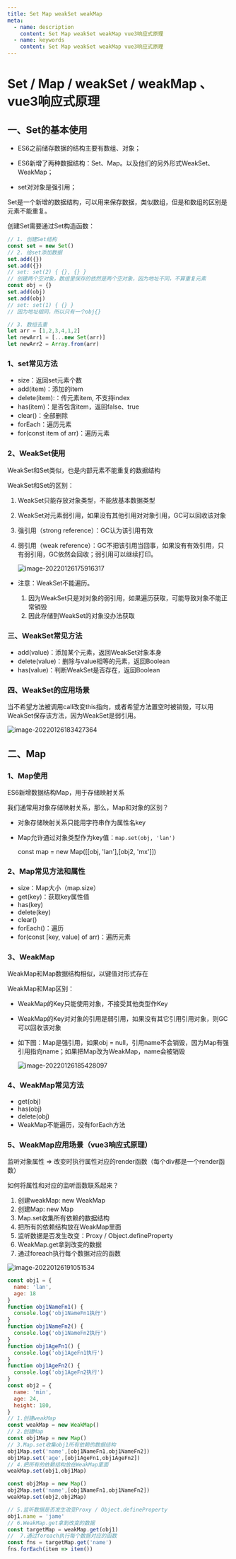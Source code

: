 ```yaml
---
title: Set Map weakSet weakMap
meta:
  - name: description
    content: Set Map weakSet weakMap vue3响应式原理
  - name: keywords
    content: Set Map weakSet weakMap vue3响应式原理
---
```


# Set  / Map / weakSet / weakMap 、vue3响应式原理

## 一、Set的基本使用

- ES6之前储存数据的结构主要有数组、对象；

- ES6新增了两种数据结构：Set、Map。以及他们的另外形式WeakSet、WeakMap；
- set对对象是强引用；

Set是一个新增的数据结构，可以用来保存数据，类似数组，但是和数组的区别是元素不能重复。

创建Set需要通过Set构造函数：

```js
// 1. 创建Set结构
const set = new Set()
// 2. 给set添加数据
set.add({})
set.add({})
// set: set(2) { {}, {} }
// 创建两个空对象，数组里保存的依然是两个空对象，因为地址不同，不算重复元素
const obj = {}
set.add(obj)
set.add(obj)
// set: set(1) { {} }
// 因为地址相同，所以只有一个obj{}

// 3. 数组去重
let arr = [1,2,3,4,1,2]
let newArr1 = [...new Set(arr)]
let newArr2 = Array.from(arr)
```

### 1、set常见方法

- size：返回set元素个数
- add(item)：添加的item
- delete(item):：传元素item, 不支持index
- has(item)：是否包含item，返回false、true
- clear()：全部删除
- forEach：遍历元素
- for(const item of arr)：遍历元素

### 2、WeakSet使用

WeakSet和Set类似，也是内部元素不能重复的数据结构

WeakSet和Set的区别：

1. WeakSet只能存放对象类型，不能放基本数据类型

2. WeakSet对元素弱引用，如果没有其他引用对对象引用，GC可以回收该对象

3. 强引用（strong reference）：GC认为该引用有效

4. 弱引用（weak reference）：GC不把该引用当回事，如果没有有效引用，只有弱引用，GC依然会回收；弱引用可以继续打印。

   ![image-20220126175916317](@alias/image-20220126175916317.png)

- 注意：WeakSet不能遍历。

  1. 因为WeakSet只是对对象的弱引用，如果遍历获取，可能导致对象不能正常销毁
  2. 因此存储到WeakSet的对象没办法获取

  

### 三、WeakSet常见方法

- add(value)：添加某个元素，返回WeakSet对象本身
- delete(value)：删除与value相等的元素，返回Boolean
- has(value)：判断WeakSet是否存在，返回Boolean

### 四、WeakSet的应用场景

 当不希望方法被调用call改变this指向，或者希望方法置空时被销毁，可以用WeakSet保存该方法，因为WeakSet是弱引用。

![image-20220126183427364](@alias/image-20220126183427364.png)



## 二、Map

### 1、Map使用

ES6新增数据结构Map，用于存储映射关系

我们通常用对象存储映射关系，那么，Map和对象的区别？

- 对象存储映射关系只能用字符串作为属性名key

- Map允许通过对象类型作为key值：`map.set(obj, 'lan')`

  const map = new Map([[obj, 'lan'],[obj2, 'mx']])

### 2、Map常见方法和属性

- size：Map大小（map.size）
- get(key)：获取key属性值
- has(key)
- delete(key)
- clear()
- forEach()：遍历
- for(const [key, value] of arr)：遍历元素

### 3、WeakMap

WeakMap和Map数据结构相似，以键值对形式存在

WeakMap和Map区别：

- WeakMap的Key只能使用对象，不接受其他类型作Key

- WeakMap的Key对对象的引用是弱引用，如果没有其它引用引用对象，则GC可以回收该对象

- 如下图：Map是强引用，如果obj = null，引用name不会销毁，因为Map有强引用指向name；如果把Map改为WeakMap，name会被销毁

  ![image-20220126185428097](@alias/image-20220126185428097.png)

### 4、WeakMap常见方法

- get(obj)
- has(obj)
- delete(obj)
- WeakMap不能遍历，没有forEach方法

### 5、WeakMap应用场景（vue3响应式原理）

监听对象属性 => 改变时执行属性对应的render函数（每个div都是一个render函数）

如何将属性和对应的监听函数联系起来？

1. 创建weakMap: new WeakMap
2. 创建Map: new Map
3. Map.set收集所有依赖的数据结构
4. 把所有的依赖结构放在WeakMap里面
5. 监听数据是否发生改变：Proxy / Object.defineProperty
6. WeakMap.get拿到改变的数据
7. 通过foreach执行每个数据对应的函数

![image-20220126191051534](@alias/image-20220126191051534.png)

```js
const obj1 = {
  name: 'lan',
  age: 18
}
function obj1NameFn1() {
  console.log('obj1NameFn1执行')
}
function obj1NameFn2() {
  console.log('obj1NameFn2执行')
}
function obj1AgeFn1() {
  console.log('obj1AgeFn1执行')
}
function obj1AgeFn2() {
  console.log('obj1AgeFn2执行')
}
const obj2 = {
  name: 'min',
  age: 24,
  height: 180,
}
// 1.创建weakMap
const weakMap = new WeakMap()
// 2.创建Map
const obj1Map = new Map()
// 3.Map.set收集obj1所有依赖的数据结构
obj1Map.set('name',[obj1NameFn1,obj1NameFn2])
obj1Map.set('age',[obj1AgeFn1,obj1AgeFn2])
// 4.把所有的依赖结构放在WeakMap里面
weakMap.set(obj1,obj1Map)

const obj2Map = new Map()
obj2Map.set('name',[obj1NameFn1,obj1NameFn2])
weakMap.set(obj2,obj2Map)

// 5.监听数据是否发生改变Proxy / Object.defineProperty
obj1.name = 'jame'
// 6.WeakMap.get拿到改变的数据
const targetMap = weakMap.get(obj1)
//  7.通过foreach执行每个数据对应的函数
const fns = targetMap.get('name')
fns.forEach(item => item())
```


<ClientOnly>
  <Reward />
</ClientOnly>

<ClientOnly>
  <Valine></Valine>
</ClientOnly>

